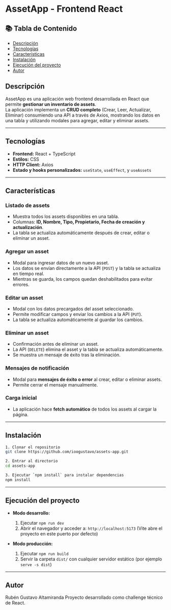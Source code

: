 # AssetApp - Frontend React

## 📚 Tabla de Contenido

-  [Descripción](#descripción)
-  [Tecnologías](#tecnologías)
-  [Características](#características)
-  [Instalación](#instalación)
-  [Ejecución del proyecto](#ejecución-del-proyecto)
-  [Autor](#autor)

## Descripción

AssetApp es una aplicación web frontend desarrollada en React que permite **gestionar un inventario de assets**.  
La aplicación implementa un **CRUD completo** (Crear, Leer, Actualizar, Eliminar) consumiendo una API a través de Axios, mostrando los datos en una tabla y utilizando modales para agregar, editar y eliminar assets.

---

## Tecnologías

-  **Frontend:** React + TypeScript
-  **Estilos:** CSS
-  **HTTP Client:** Axios
-  **Estado y hooks personalizados:** `useState`, `useEffect`, y `useAssets`

---

## Características

### Listado de assets

-  Muestra todos los assets disponibles en una tabla.
-  Columnas: **ID, Nombre, Tipo, Propietario, Fecha de creación y actualización**.
-  La tabla se actualiza automáticamente después de crear, editar o eliminar un asset.

### Agregar un asset

-  Modal para ingresar datos de un nuevo asset.
-  Los datos se envían directamente a la API (`POST`) y la tabla se actualiza en tiempo real.
-  Mientras se guarda, los campos quedan deshabilitados para evitar errores.

### Editar un asset

-  Modal con los datos precargados del asset seleccionado.
-  Permite modificar campos y enviar los cambios a la API (`PUT`).
-  La tabla se actualiza automáticamente al guardar los cambios.

### Eliminar un asset

-  Confirmación antes de eliminar un asset.
-  La API (`DELETE`) elimina el asset y la tabla se actualiza automáticamente.
-  Se muestra un mensaje de éxito tras la eliminación.

### Mensajes de notificación

-  Modal para **mensajes de éxito o error** al crear, editar o eliminar assets.
-  Permite cerrar el mensaje manualmente.

### Carga inicial

-  La aplicación hace **fetch automático** de todos los assets al cargar la página.

---

## Instalación

```bash
1. Clonar el repositorio
git clone https://github.com/ioogustavo/assets-app.git

2. Entrar al directorio
cd assets-app

3. Ejecutar `npm install` para instalar dependencias
npm install
```

---

## Ejecución del proyecto

-  **Modo desarrollo:**

   1. Ejecutar `npm run dev`
   2. Abrir el navegador y acceder a: `http://localhost:5173` (Vite abre el proyecto en este puerto por defecto)

-  **Modo producción:**
   1. Ejecutar `npm run build`
   2. Servir la carpeta `dist/` con cualquier servidor estático (por ejemplo `serve -s dist`)

---

## Autor

Rubén Gustavo Altamiranda
Proyecto desarrollado como challenge técnico de React.
